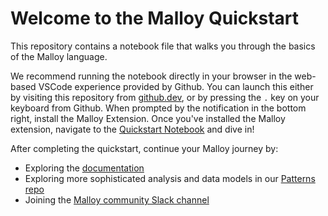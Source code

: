 # Welcome to the Malloy Quickstart

This repository contains a notebook file that walks you through the basics of the Malloy language.

We recommend running the notebook directly in your browser in the web-based VSCode experience provided by Github. You can launch this either by visiting this repository from [github.dev](https://github.dev/malloydata/quickstart), or by pressing the `.` key on your keyboard from Github. When prompted by the notification in the bottom right, install the Malloy Extension. Once you've installed the Malloy extension, navigate to the [Quickstart Notebook](quickstart.malloynb) and dive in!

After completing the quickstart, continue your Malloy journey by:

- Exploring the [documentation](https://malloydata.github.io/documentation/)
- Exploring more sophisticated analysis and data models in our [Patterns repo](https://github.com/malloydata/patterns)
- Joining the [Malloy community Slack channel](https://join.slack.com/t/malloy-community/shared_invite/zt-1t32mufpy-THwP1o1ADJVkd3o2L2zaZw)